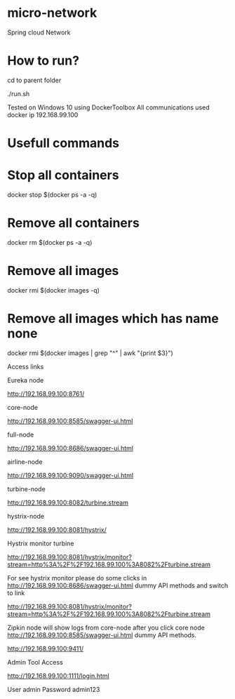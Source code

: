 # micro-network
Spring cloud Network


# How to run?

cd to parent folder

./run.sh


Tested on Windows 10 using DockerToolbox
All communications used docker ip 192.168.99.100


# Usefull commands


# Stop all containers

docker stop $(docker ps -a -q)

# Remove all containers

docker rm $(docker ps -a -q)

# Remove all images

docker rmi $(docker images -q)


# Remove all images which has name none

docker rmi $(docker images | grep "^<none>" | awk "{print $3}")

Access links

Eureka node

http://192.168.99.100:8761/

core-node

http://192.168.99.100:8585/swagger-ui.html 

full-node

http://192.168.99.100:8686/swagger-ui.html

airline-node

http://192.168.99.100:9090/swagger-ui.html

turbine-node

http://192.168.99.100:8082/turbine.stream

hystrix-node

http://192.168.99.100:8081/hystrix/

Hystrix monitor turbine

http://192.168.99.100:8081/hystrix/monitor?stream=http%3A%2F%2F192.168.99.100%3A8082%2Fturbine.stream

For see hystrix monitor please do some clicks in http://192.168.99.100:8686/swagger-ui.html dummy API methods and switch to link

http://192.168.99.100:8081/hystrix/monitor?stream=http%3A%2F%2F192.168.99.100%3A8082%2Fturbine.stream

Zipkin node will show logs from core-node after you click core node http://192.168.99.100:8585/swagger-ui.html dummy API methods.

http://192.168.99.100:9411/

Admin Tool Access

http://192.168.99.100:1111/login.html

User admin
Password admin123










